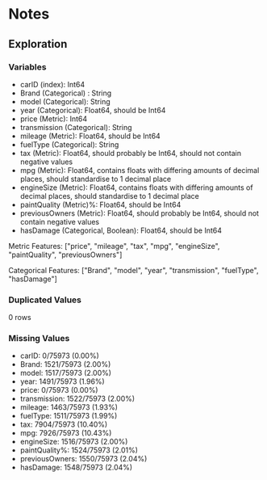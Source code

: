 # Notes

## Exploration

### Variables

- carID (index): Int64
- Brand (Categorical) : String
- model (Categorical): String
- year (Categorical): Float64, should be Int64
- price (Metric): Int64
- transmission (Categorical): String
- mileage (Metric): Float64, should be Int64
- fuelType (Categorical): String
- tax (Metric): Float64, should probably be Int64, should not contain negative
  values
- mpg (Metric): Float64, contains floats with differing amounts of decimal
  places, should standardise to 1 decimal place
- engineSize (Metric): Float64, contains floats with differing amounts of
  decimal places, should standardise to 1 decimal place
- paintQuality (Metric)%: Float64, should be Int64
- previousOwners (Metric): Float64, should probably be Int64, should not contain
  negative values
- hasDamage (Categorical, Boolean): Float64, should be Int64

Metric Features: ["price", "mileage", "tax", "mpg", "engineSize",
"paintQuality", "previousOwners"]

Categorical Features: ["Brand", "model", "year", "transmission", "fuelType",
"hasDamage"]

### Duplicated Values

0 rows

### Missing Values

- carID: 0/75973 (0.00%)
- Brand: 1521/75973 (2.00%)
- model: 1517/75973 (2.00%)
- year: 1491/75973 (1.96%)
- price: 0/75973 (0.00%)
- transmission: 1522/75973 (2.00%)
- mileage: 1463/75973 (1.93%)
- fuelType: 1511/75973 (1.99%)
- tax: 7904/75973 (10.40%)
- mpg: 7926/75973 (10.43%)
- engineSize: 1516/75973 (2.00%)
- paintQuality%: 1524/75973 (2.01%)
- previousOwners: 1550/75973 (2.04%)
- hasDamage: 1548/75973 (2.04%)
